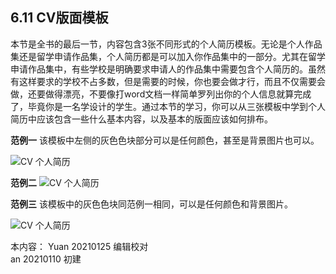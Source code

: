 ## 6.11 CV版面模板

本节是全书的最后一节，内容包含3张不同形式的个人简历模板。无论是个人作品集还是留学申请作品集，个人简历都是可以加入你作品集中的一部分。尤其在留学申请作品集中，有些学校是明确要求申请人的作品集中需要包含个人简历的。虽然有这样要求的学校不占多数，但是需要的时候，你也要会做才行，而且不仅需要会做，还要做得漂亮，不要像打word文档一样简单罗列出你的个人信息就算完成了，毕竟你是一名学设计的学生。通过本节的学习，你可以从三张模板中学到个人简历中应该包含一些什么基本内容，以及基本的版面应该如何排布。

**范例一**
该模板中左侧的灰色色块部分可以是任何颜色，甚至是背景图片也可以。

![CV 个人简历](http://kitpic.makebi.net/2021/lk_57.jpg)

**范例二**
![CV 个人简历](http://kitpic.makebi.net/2021/lk_58.jpg)

**范例三**
该模板中的灰色色块同范例一相同，可以是任何颜色和背景图片。  

![CV 个人简历](http://kitpic.makebi.net/2021/lk_59.jpg)

本内容：
Yuan 20210125 编辑校对  
an 20210110 初建
